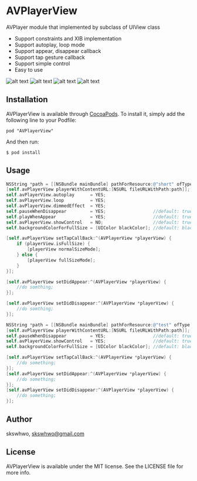 # AVPlayerView

AVPlayer module that implemented by subclass of UIView class
- Support constraints and XIB implementation
- Support autoplay, loop mode
- Support appear, disappear callback
- Support tap gesture callback
- Support simple control
- Easy to use 

![alt text](https://github.com/skswhwo/AVPlayerView/blob/master/sample1.gif "demo")
![alt text](https://github.com/skswhwo/AVPlayerView/blob/master/sample2.png "demo")
![alt text](https://github.com/skswhwo/AVPlayerView/blob/master/sample3.png "demo")
![alt text](https://github.com/skswhwo/AVPlayerView/blob/master/sample4.png "demo")

## Installation

AVPlayerView is available through [CocoaPods](http://cocoapods.org). To install
it, simply add the following line to your Podfile:

`
pod "AVPlayerView"
`

And then run:

`
$ pod install
`

## Usage

```objective-c
NSString *path = [[NSBundle mainBundle] pathForResource:@"short" ofType:@"mp4"];
[self.avPlayerView playerWithContentURL:[NSURL fileURLWithPath:path]];
self.avPlayerView.autoplay      = YES;
self.avPlayerView.loop          = YES;
self.avPlayerView.dimmedEffect  = YES;
self.pauseWhenDisappear         = YES;                  //default: true
self.playWhenAppear             = YES;                  //default: true (require autoplay)
self.avPlayerView.showControl   = NO;                   //default: true
self.backgroundColorForFullSize = [UIColor blackColor]; //default: black

[self.avPlayerView setTapCallBack:^(AVPlayerView *playerView) {
    if (playerView.isFullSize) {
        [playerView normalSizeMode];
    } else {
        [playerView fullSizeMode];
    }
}];

[self.avPlayerView setDidAppear:^(AVPlayerView *playerView) {
    //do somthing;
}];

[self.avPlayerView setDidDisappear:^(AVPlayerView *playerView) {
    //do somthing;
}];

```

```objective-c
NSString *path = [[NSBundle mainBundle] pathForResource:@"test" ofType:@"mp4"];
[self.avPlayerView playerWithContentURL:[NSURL fileURLWithPath:path]];
self.pauseWhenDisappear         = YES;                  //default: true
self.avPlayerView.showControl   = YES;                  //default: true
self.backgroundColorForFullSize = [UIColor blackColor]; //default: black

[self.avPlayerView setTapCallBack:^(AVPlayerView *playerView) {
    //do something;
}];
[self.avPlayerView setDidAppear:^(AVPlayerView *playerView) {
    //do something;
}];
[self.avPlayerView setDidDisappear:^(AVPlayerView *playerView) {
    //do something;
}];

```


## Author

skswhwo, skswhwo@gmail.com

## License

AVPlayerView is available under the MIT license. See the LICENSE file for more info.
